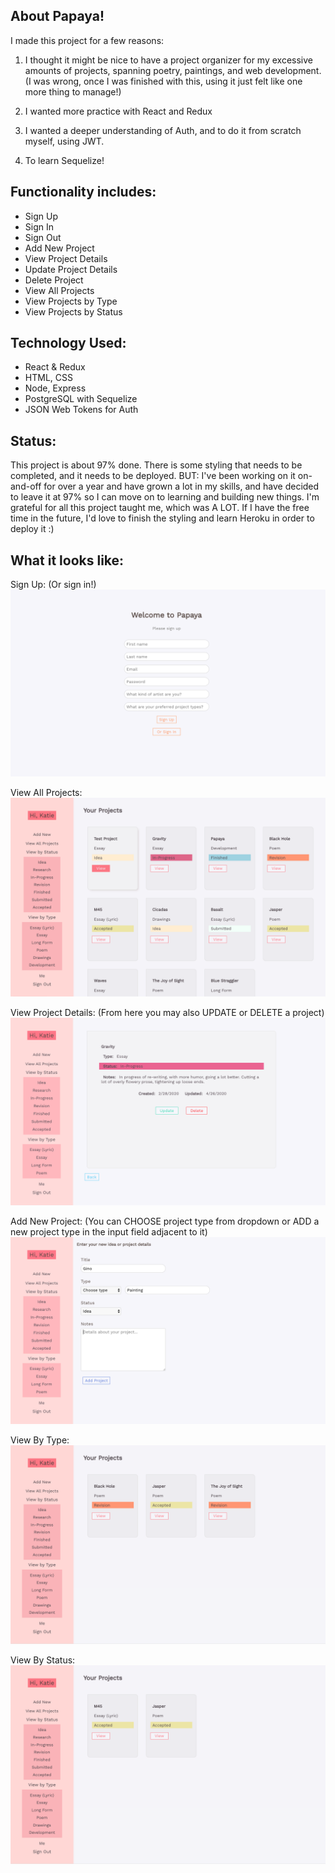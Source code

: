 ## About Papaya!

I made this project for a few reasons:

1. I thought it might be nice to have a project organizer for my excessive amounts of projects, spanning poetry, paintings, and web development. (I was wrong, once I was finished with this, using it just felt like one more thing to manage!)

2. I wanted more practice with React and Redux

3. I wanted a deeper understanding of Auth, and to do it from scratch myself, using JWT.

4. To learn Sequelize!

## Functionality includes:

- Sign Up
- Sign In
- Sign Out
- Add New Project
- View Project Details
- Update Project Details
- Delete Project
- View All Projects
- View Projects by Type
- View Projects by Status

## Technology Used:

- React & Redux
- HTML, CSS
- Node, Express
- PostgreSQL with Sequelize
- JSON Web Tokens for Auth

## Status:

This project is about 97% done. There is some styling that needs to be completed, and it needs to be deployed. BUT: I've been working on it on-and-off for over a year and have grown a lot in my skills, and have decided to leave it at 97% so I can move on to learning and building new things. I'm grateful for all this project taught me, which was A LOT. If I have the free time in the future, I'd love to finish the styling and learn Heroku in order to deploy it :)

## What it looks like:

Sign Up:
(Or sign in!)
![paypaya image](screenshots/signup.png)

View All Projects:
![paypaya image](screenshots/view-all2.png)

View Project Details:
(From here you may also UPDATE or DELETE a project)
![paypaya image](screenshots/details.png)

Add New Project:
(You can CHOOSE project type from dropdown or ADD a new project type in the input field adjacent to it)
![paypaya image](screenshots/add-new.png)

View By Type:
![paypaya image](screenshots/by-type2.png)

View By Status:
![paypaya image](screenshots/by-status2.png)
